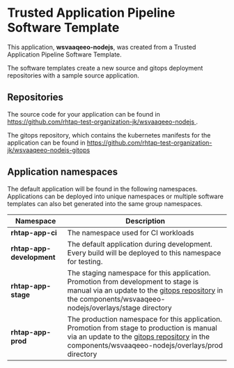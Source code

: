 # Trusted Application Pipeline Software Template

This application, **wsvaaqeeo-nodejs**, was created from a Trusted Application Pipeline Software Template.

The software templates create a new source and gitops deployment repositories with a sample source application. 

## Repositories

The source code for your application can be found in [https://github.com/rhtap-test-organization-jk/wsvaaqeeo-nodejs ](https://github.com/rhtap-test-organization-jk/wsvaaqeeo-nodejs ).
 
The gitops repository, which contains the kubernetes manifests for the application can be found in 
[https://github.com/rhtap-test-organization-jk/wsvaaqeeo-nodejs-gitops ](https://github.com/rhtap-test-organization-jk/wsvaaqeeo-nodejs-gitops ) 

## Application namespaces 

The default application will be found in the following namespaces. Applications can be deployed into unique namespaces or multiple software templates can also bet generated into the same group namespaces.  

|  Namespace   |  Description   |  
| -------- | -------- |
| **rhtap-app-ci** | The namespace used for CI workloads |
| **rhtap-app-development** | The default application during development. Every build will be deployed to this namespace for testing. |
| **rhtap-app-stage** | The staging namespace for this application. Promotion from development to stage is manual via an update to the [gitops repository](https://github.com/rhtap-test-organization-jk/wsvaaqeeo-nodejs-gitops ) in the components/wsvaaqeeo-nodejs/overlays/stage directory |
| **rhtap-app-prod** | The production namespace for this application. Promotion from stage to production is manual via an update to the [gitops repository](https://github.com/rhtap-test-organization-jk/wsvaaqeeo-nodejs-gitops ) in the components/wsvaaqeeo-nodejs/overlays/prod directory |